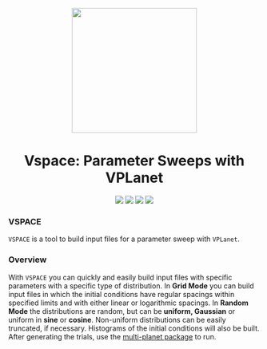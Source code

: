 
<p align="center">
  <img width = "250" src="docs/VPLanetLogo.png?raw=true"/>
</p>

<h1 align="center">Vspace: Parameter Sweeps with VPLanet</h1>

<p align="center">
  <a href="https://VirtualPlanetaryLaboratory.github.io/vspace/"><img src="https://img.shields.io/badge/read-the_docs-blue.svg?style=flat"></a>
   <img src="https://img.shields.io/badge/Python-3.6+-orange.svg"/></a>
  <a href="LICENSE"><img src="https://img.shields.io/badge/license-MIT-purple.svg"/></a>
  <a href="https://github.com/VirtualPlanetaryLaboratory/vspace/actions/workflows/tests.yml">
  <img src="https://github.com/VirtualPlanetaryLaboratory/vspace/actions/workflows/tests.yml/badge.svg"/>
  </a>
</p>


### VSPACE
``VSPACE`` is a tool to build input files for a parameter sweep with ``VPLanet``.

### Overview
With ``VSPACE`` you can quickly and easily build input files with specific
parameters with a specific type of distribution. In **Grid Mode** you can build
input files in which the initial conditions have regular spacings within specified
limits and with either linear or logarithmic spacings. In **Random Mode** the
distributions are random, but can be **uniform, Gaussian** or uniform in **sine**
or **cosine**. Non-uniform distributions can be easily truncated, if necessary.
Histograms of the initial conditions will also be built. After generating the
trials, use the [multi-planet package](https://github.com/VirtualPlanetaryLaboratory/multi-planet) to run.
